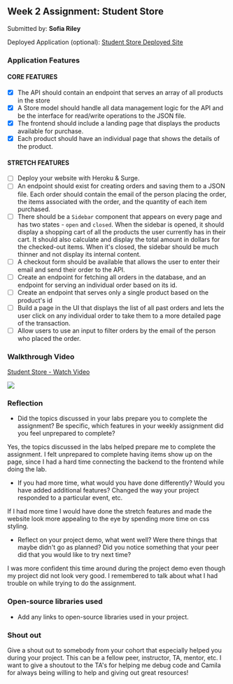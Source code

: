 ## Week 2 Assignment: Student Store

Submitted by: **Sofia Riley**

Deployed Application (optional): [Student Store Deployed Site](ADD_LINK_HERE)

### Application Features

#### CORE FEATURES

- [x] The API should contain an endpoint that serves an array of all products in the store
- [x] A Store model should handle all data management logic for the API and be the interface for read/write operations to the JSON file.
- [x] The frontend should include a landing page that displays the products available for purchase.
- [x] Each product should have an individual page that shows the details of the product.

#### STRETCH FEATURES

- [ ] Deploy your website with Heroku & Surge. 
- [ ] An endpoint should exist for creating orders and saving them to a JSON file. Each order should contain the email of the person placing the order, the items associated with the order, and the quantity of each item purchased.
- [ ] There should be a `Sidebar` component that appears on every page and has two states - `open` and `closed`. When the sidebar is opened, it should display a shopping cart of all the products the user currently has in their cart. It should also calculate and display the total amount in dollars for the checked-out items. When it's closed, the sidebar should be much thinner and not display its internal content.
- [ ] A checkout form should be available that allows the user to enter their email and send their order to the API.
- [ ] Create an endpoint for fetching all orders in the database, and an endpoint for serving an individual order based on its id.
- [ ] Create an endpoint that serves only a single product based on the product's id
- [ ] Build a page in the UI that displays the list of all past orders and lets the user click on any individual order to take them to a more detailed page of the transaction.
- [ ] Allow users to use an input to filter orders by the email of the person who placed the order.

### Walkthrough Video

<a href="https://www.loom.com/share/a2aedba3954644babc56986dd771996b">
    <p>Student Store - Watch Video</p>
    <img style="max-width:300px;" src="https://cdn.loom.com/sessions/thumbnails/a2aedba3954644babc56986dd771996b-with-play.gif">
  </a>

### Reflection

* Did the topics discussed in your labs prepare you to complete the assignment? Be specific, which features in your weekly assignment did you feel unprepared to complete?

Yes, the topics discussed in the labs helped prepare me to complete the assignment. I felt unprepared to complete having items show up on the page, since I had a hard time connecting the backend to the frontend while doing the lab.

* If you had more time, what would you have done differently? Would you have added additional features? Changed the way your project responded to a particular event, etc.
  
If I had more time I would have done the stretch features and made the website look more appealing to the eye by spending more time on css styling.

* Reflect on your project demo, what went well? Were there things that maybe didn't go as planned? Did you notice something that your peer did that you would like to try next time?

I was more confident this time around during the project demo even though my project did not look very good. I remembered to talk about what I had trouble on while trying to do the assignment. 

### Open-source libraries used

- Add any links to open-source libraries used in your project.

### Shout out

Give a shout out to somebody from your cohort that especially helped you during your project. This can be a fellow peer, instructor, TA, mentor, etc.
I want to give a shoutout to the TA's for helping me debug code and Camila for always being willing to help and giving out great resources!
